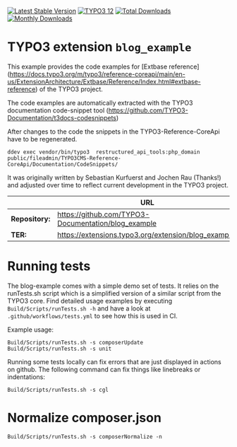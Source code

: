 [![Latest Stable Version](https://poser.pugx.org/t3docs/blog-example/v/stable.svg)](https://extensions.typo3.org/extension/blog_example/)
[![TYPO3 12](https://img.shields.io/badge/TYPO3-12-orange.svg?style=flat-square)](https://get.typo3.org/version/12)
[![Total Downloads](https://poser.pugx.org/t3docs/blog-example/d/total.svg)](https://packagist.org/packages/t3docs/blog-example)
[![Monthly Downloads](https://poser.pugx.org/t3docs/blog-example/d/monthly)](https://packagist.org/packages/t3docs/blog-example)

# TYPO3 extension ``blog_example``

This example provides the code examples for [Extbase reference] (https://docs.typo3.org/m/typo3/reference-coreapi/main/en-us/ExtensionArchitecture/Extbase/Reference/Index.html#extbase-reference)
of the TYPO3 project.

The code examples are automatically extracted with the TYPO3 documentation
code-snippet tool (https://github.com/TYPO3-Documentation/t3docs-codesnippets)

After changes to the code the snippets in the TYPO3-Reference-CoreApi
have to be regenerated.

```
ddev exec vendor/bin/typo3  restructured_api_tools:php_domain public/fileadmin/TYPO3CMS-Reference-CoreApi/Documentation/CodeSnippets/
```

It was originally written by Sebastian Kurfuerst and Jochen Rau (Thanks!) and
adjusted over time to reflect current development in the TYPO3 project.

|                  | URL                                                  |
|------------------|------------------------------------------------------|
| **Repository:**  | https://github.com/TYPO3-Documentation/blog_example  |
| **TER:**         | https://extensions.typo3.org/extension/blog_example/ |

# Running tests

The blog-example comes with a simple demo set of tests. It relies
on the runTests.sh script which is a simplified version of a similar script from the TYPO3 core.
Find detailed usage examples by executing `Build/Scripts/runTests.sh -h` and have a look at
`.github/workflows/tests.yml` to see how this is used in CI.

Example usage:

```
Build/Scripts/runTests.sh -s composerUpdate
Build/Scripts/runTests.sh -s unit
```

Running some tests locally can fix errors that are just displayed in actions on github.
The following command can fix things like linebreaks or indentations:

```
Build/Scripts/runTests.sh -s cgl
```

# Normalize composer.json

```
Build/Scripts/runTests.sh -s composerNormalize -n
```

